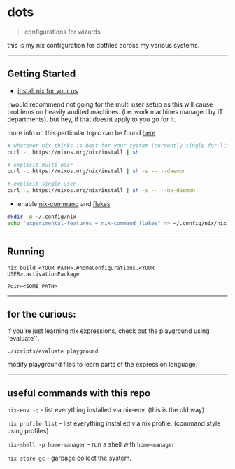 # dots
> configurations for wizards

this is my nix configuration for dotfiles across my various systems.

---

## Getting Started 


* [install nix for your os](https://nix.dev/tutorials/install-nix)

i would recommend not going for the multi user setup as this will cause problems on heavily audited machines. (i.e. work machines managed by IT departments). but hey, if that doesnt apply to you go for it.

more info on this particular topic can be found [here](https://nixos.org/manual/nix/stable/installation/installing-binary#installing-a-binary-distribution)

```bash
# whatever nix thinks is best for your system (currently single for linux, multi for mac)
curl -L https://nixos.org/nix/install | sh

# explicit multi user
curl -L https://nixos.org/nix/install | sh -s -- --daemon

# explicit single user
curl -L https://nixos.org/nix/install | sh -s -- --no-daemon
```

* enable [nix-command](https://nixos.wiki/wiki/Nix_command) and [flakes](https://nixos.wiki/wiki/Flakes)


```bash
mkdir -p ~/.config/nix
echo "experimental-features = nix-command flakes" >> ~/.config/nix/nix.conf
```
---


## Running


`nix build <YOUR PATH>.#homeConfigurations.<YOUR USER>.activationPackage`

`?dir=<SOME PATH>`

---

## for the curious:
if you're just learning nix expressions, check out the playground using `evaluate``.

`./scripts/evaluate playground`

modify playground files to learn parts of the expression language.

---

## useful commands with this repo


`nix-env -q` - list everything installed via nix-env. (this is the old way)

`nix profile list` - list everything installed via nix profile. (command style using profiles)

`nix-shell -p home-manager` - run a shell with `home-manager`

`nix store gc` - garbage collect the system.


